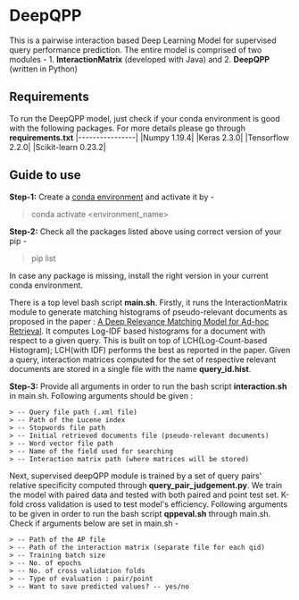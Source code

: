 ﻿# DeepQPP
This is a pairwise interaction based Deep Learning Model for supervised query performance prediction. The entire model is comprised of two modules - 1. **InteractionMatrix** (developed with Java) and 2. **DeepQPP** (written in Python) 

## Requirements
To run the DeepQPP model, just check if your conda environment is good with the following packages. For more details please go through **requirements.txt**
|----------------|
|Numpy 1.19.4|
|Keras 2.3.0|
|Tensorflow 2.2.0|
|Scikit-learn 0.23.2|

## Guide to use
**Step-1:** Create a [conda environment](https://phoenixnap.com/kb/how-to-install-anaconda-ubuntu-18-04-or-20-04) and activate it by - 
> conda activate <environment_name>

**Step-2:** Check all the packages listed above using correct version of your pip -
> pip list

In case any package is missing, install the right version in your current conda environment.

There is a top level bash script **main.sh**. Firstly, it runs the InteractionMatrix module to generate matching histograms of pseudo-relevant documents as proposed in the paper : [A Deep Relevance Matching Model for Ad-hoc Retrieval](https://dl.acm.org/doi/10.1145/2983323.2983769). It computes Log-IDF based histograms for a document with respect to a given query. This is built on top of LCH(Log-Count-based Histogram); LCH(with IDF) performs the best as reported in the paper. Given a query, interaction matrices computed for the set of respective relevant documents are stored in a single file with the name **query_id.hist**.

**Step-3:** Provide all arguments in order to run the bash script **interaction.sh** in main.sh. Following arguments should be given :
``````````````````````````````````````````````````````````````````````````````````````````
> -- Query file path (.xml file)
> -- Path of the Lucene index
> -- Stopwords file path
> -- Initial retrieved documents file (pseudo-relevant documents)
> -- Word vector file path
> -- Name of the field used for searching
> -- Interaction matrix path (where matrices will be stored)
``````````````````````````````````````````````````````````````````````````````````````````

Next, supervised deepQPP module is trained by a set of query pairs' relative specificity computed through **query_pair_judgement.py**. We train the model with paired data and tested with both paired and point test set. K-fold cross validation is used to test model's efficiency. Following arguments to be given in order to run the bash script **qppeval.sh** through main.sh. Check if arguments below are set in main.sh -
``````````````````````````````````````````````````````````````````````````````````````````
> -- Path of the AP file
> -- Path of the interaction matrix (separate file for each qid)
> -- Training batch size
> -- No. of epochs
> -- No. of cross validation folds
> -- Type of evaluation : pair/point
> -- Want to save predicted values? -- yes/no
``````````````````````````````````````````````````````````````````````````````````````````



